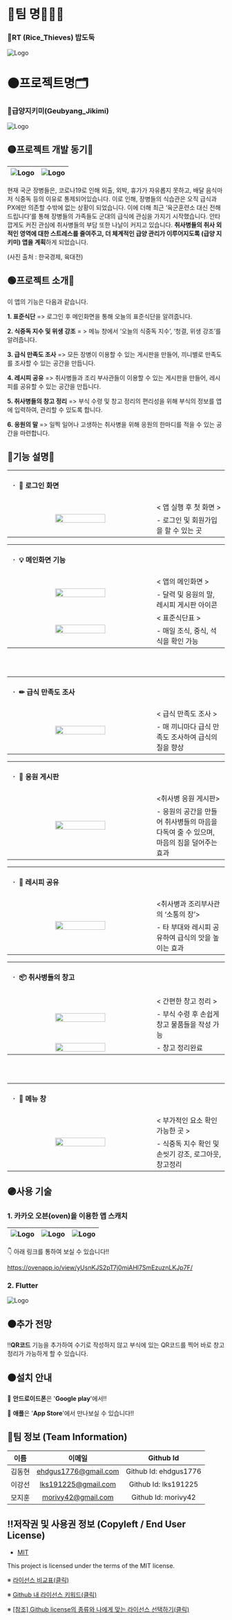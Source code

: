 # 🔴팀 명🤸🏻‍♀️
### 🍚RT (Rice_Thieves) 밥도둑
![Logo](자료/팀로고.PNG)

# 🟠프로젝트명🗂
### 🍱급양지키미(Geubyang_Jikimi)
![Logo](자료/프로젝트로고.PNG)

## 🟡프로젝트 개발 동기🙏
|![Logo](자료/역차별.PNG)|![Logo](자료/오메.PNG)|
|:---:|:---:|

현재 국군 장병들은, 코로나19로 인해 외출, 외박, 휴가가 자유롭지 못하고, 배달 음식마저 식중독 등의 이유로 통제되어있습니다. 이로 인해, 장병들의 식습관은 오직 급식과 PX에만 의존할 수밖에 없는 상황이 되었습니다. 이에 더해 최근 ‘육군훈련소 대신 전해드립니다’를 통해 장병들의 가족들도 군대의 급식에 관심을 가지기 시작했습니다. 안타깝게도 커진 관심에 취사병들의 부담 또한 나날이 커지고 있습니다. **취사병들의 취사 외적인 영역에 대한 스트레스를 줄여주고, 더 체계적인 급양 관리가 이루어지도록 (급양 지키미) 앱을 계획**하게 되었습니다. 

(사진 출처 : 한국경제, 육대전)


## 🟢프로젝트 소개📜
 이 앱의 기능은 다음과 같습니다. 
 
**1. 표준식단** => 로그인 후 메인화면을 통해 오늘의 표준식단을 알려줍니다.

**2. 식중독 지수 및 위생 강조** = > 메뉴 창에서 ‘오늘의 식중독 지수’, ‘청결, 위생 강조’를 알려줍니다. 

**3. 급식 만족도 조사** => 모든 장병이 이용할 수 있는 게시판을 만들어, 끼니별로 만족도를 조사할 수 있는 공간을 만듭니다.

**4. 레시피 공유** => 취사병들과 조리 부사관들이 이용할 수 있는 게시판을 만들어, 레시피를 공유할 수 있는 공간을 만듭니다.

**5. 취사병들의 창고 정리** => 부식 수령 및 창고 정리의 편리성을 위해 부식의 정보를 앱에 입력하여, 관리할 수 있도록 합니다.


**6. 응원의 말** => 일찍 일어나 고생하는 취사병을 위해 응원의 한마디를 적을 수 있는 공간을 마련합니다.


## 🔵기능 설명📖
<table>
        <tbody>
		<tr>
			<td colspan=2>
				<br>
				<b>ㆍ 📱 로그인 화면</b><br>
				<br>
			</td>
		</tr>
		<tr>
            <td rowspan="2"><div align="center"><a href="https://github.com/osamhack2021/APP_Geubyang_Jikimi_RT/blob/537adb0173a1caef4a35584d8ad304476e9d0629/%EC%9E%90%EB%A3%8C/%EB%A9%94%EC%9D%B8%ED%99%94%EB%A9%B4.PNG"><img src="/자료/메인화면.PNG" width="60%" height="60%"></a></div></td>
            <td width="33%">< 앱 실행 후 첫 화면 ></td>
        </tr>
        <tr>
            <td> - 로그인 및 회원가입을 할 수 있는 곳</td>
        </tr>
		  </tbody>
</table>
        
<table>
        <tbody>
		<tr>
			<td colspan=2>
				<br>
				<b>ㆍ 💡 메인화면 기능</b><br>
				<br>
			</td>
		</tr>
		<tr>
            <td rowspan="2"><div align="center"><a href="https://github.com/osamhack2021/APP_Geubyang_Jikimi_RT/blob/537adb0173a1caef4a35584d8ad304476e9d0629/%EC%9E%90%EB%A3%8C/%EB%A9%94%EC%9D%B8%ED%99%94%EB%A9%B4.PNG"><img src="/자료/다음화면.PNG" width="60%" height="60%"></a></div></td>
            <td width="33%">< 앱의 메인화면 ></td>
	</tr>
	<tr>
		<td> - 달력 및 응원의 말, 레시피 게시판 아이콘</td>
        </tr>
	<tr>
           <td rowspan="2"><div align="center"><a href="https://github.com/osamhack2021/APP_Geubyang_Jikimi_RT/blob/5b10a5d33eec83ee0644d1c3e726add3eb5c9964/%EC%9E%90%EB%A3%8C/%ED%91%9C%EC%A4%80%EC%8B%9D%EB%8B%A8.PNG"><img src="/자료/표준식단.PNG" width="60%" height="60%"></a></div></td>
           <td> < 표준식단표 ></td>
         </tr>
        <tr>
            <td> - 매일 조식, 중식, 석식을 확인 가능</td>
        </tr>
		  </tbody>
</table>
<br><br>
		
<table>
        <tbody>
		<tr>
			<td colspan=2>
				<br>
				<b>ㆍ ✏ 급식 만족도 조사</b><br>
				<br>
			</td>
		</tr>
		<tr>
            <td rowspan="2"><div align="center"><a href="https://github.com/osamhack2021/APP_Geubyang_Jikimi_RT/blob/113904670e644f8c8cc93a2a8ab6055b300f223e/%EC%9E%90%EB%A3%8C/%EB%A7%8C%EC%A1%B1%EB%8F%84%EC%A1%B0%EC%82%AC.PNG"><img src="/자료/만족도조사.PNG" width="60%" height="60%"></a></div></td>
            <td width="33%">< 급식 만족도 조사 ></td>
	 </tr>
        <tr>
            <td> - 매 끼니마다 급식 만족도 조사하여 급식의 질을 향상</td>
        </tr>
		  </tbody>
      
</table>
		
<table>
        <tbody>
		<tr>
			<td colspan=2>
				<br>
				<b>ㆍ 👊 응원 게시판</b><br>
				<br>
			</td>
		</tr>
		<tr>
            <td rowspan="2"><div align="center"><a href="https://github.com/osamhack2021/APP_Geubyang_Jikimi_RT/blob/1fc64a57e504f198ea49800ac1e25a72228aaea0/%EC%9E%90%EB%A3%8C/%EC%9D%91%EC%9B%90%EC%9D%98%EB%A7%90.PNG"><img src="/자료/응원의말.PNG" width="60%" height="60%"></a></div></td>
            <td width="33%"><취사병 응원 게시판></td>
        </tr>
        <tr>
            <td> - 응원의 공간을 만들어 취사병들의 마음을 다독여 줄 수 있으며, 마음의 짐을 덜어주는 효과</td>
        </tr>
		  </tbody>
</table>
		
<table>
        <tbody>
		<tr>
			<td colspan=2>
				<br>
				<b>ㆍ 📃 레시피 공유</b><br>
				<br>
			</td>
		</tr>
		<tr>
            <td rowspan="2"><div align="center"><a href="https://github.com/osamhack2021/APP_Geubyang_Jikimi_RT/blob/f0a5e47d0b196b4e6079a609b28fbd59f68ff715/%EC%9E%90%EB%A3%8C/%EB%A0%88%EC%8B%9C%ED%94%BC.PNG"><img src="/자료/레시피.PNG" width="60%" height="60%"></a></div></td>
            <td width="33%"><취사병과 조리부사관의 ‘소통의 장’></td>
        </tr>
        <tr>
            <td> - 타 부대와 레시피 공유하여 급식의 맛을 높이는 효과</td>
        </tr>
		  </tbody>
</table>
		
<table>
        <tbody>
		<tr>
			<td colspan=2>
				<br>
				<b>ㆍ 📦 취사병들의 창고</b><br>
				<br>
			</td>
		</tr>
		<tr>
            <td rowspan="2"><div align="center"><a href="https://github.com/osamhack2021/APP_Geubyang_Jikimi_RT/blob/0f63ddeffab7130d64b7a8d43a458e5c010b4675/%EC%9E%90%EB%A3%8C/%EC%B0%BD%EA%B3%A0%EC%A0%95%EB%A6%AC.PNG"><img src="/자료/창고정리.PNG" width="60%" height="60%"></a></div></td>
            <td width="33%">< 간편한 창고 정리 ></td>
	</tr>
	<tr>
		<td> - 부식 수령 후 손쉽게 창고 물품들을 작성 가능</td>
	</tr>
	<tr>
           <td rowspan="2"><div align="center"><a href="https://github.com/osamhack2021/APP_Geubyang_Jikimi_RT/blob/0f63ddeffab7130d64b7a8d43a458e5c010b4675/%EC%9E%90%EB%A3%8C/%EC%B0%BD%EA%B3%A0.PNG"><img src="/자료/창고.PNG" width="60%" height="60%"></a></div></td>
           <td> - 창고 정리완료</td>
        </tr>
   </tbody>
	
</table>
<br><br>
<table>
        <tbody>
		<tr>
			<td colspan=2>
				<br>
				<b>ㆍ 🔔 메뉴 창</b><br>
				<br>
			</td>
		</tr>
		<tr>
            <td rowspan="2"><div align="center"><a href="https://github.com/osamhack2021/APP_Geubyang_Jikimi_RT/blob/9e98f8c851c691bcd7e2aeb013d9c2b1116be98f/%EC%9E%90%EB%A3%8C/%EC%A7%84%EC%A7%9C%EB%A9%94%EB%89%B4%EC%B0%BD.PNG"><img src="/자료/진짜메뉴창.PNG" width="60%" height="60%"></a></div></td>
            <td width="33%"> < 부가적인 요소 확인 가능한 곳 ></td>
       </tr>
        <tr>
            <td> - 식중독 지수 확인 및 손씻기 강조, 로그아웃, 창고정리</td>
        </tr>
		  </tbody>
</table>
        

## 🟣사용 기술
### 1. 카카오 오븐(oven)을 이용한 앱 스캐치
|![Logo](자료/화면.PNG)|![Logo](자료/앱디자인.PNG)|![Logo](자료/진짜조사.PNG)| 
 |:---:|:---:|:---:|


👇 아래 링크를 통하여 보실 수 있습니다!!
 
 https://ovenapp.io/view/yUsnKJS2pT7j0miAHl7SmEzuznLKJp7F/
### 2. Flutter
 ![Logo](자료/플루터.PNG)

## ⚫추가 전망
 ‼**QR코드** 기능을 추가하여 수기로 작성하지 않고 부식에 있는 QR코드를 찍어 바로 창고정리가 가능하게 할 수 있습니다.
 
## 🟤설치 안내
📱 **안드로이드폰**은 '**Google play**'에서!!

📱 **애플**은 '**App Store**'에서 만나보실 수 있습니다!!


## 🙏팀 정보 (Team Information)
|이름|이메일|Github Id|
|:---:|:---:|:---:|
|김동현|ehdgus1776@gmail.com|Github Id: ehdgus1776|
|이강선|lks191225@gmail.com|Github Id: lks191225|
|모지훈|morivy42@gmail.com|Github Id: morivy42|

## ‼저작권 및 사용권 정보 (Copyleft / End User License)
 * [MIT](https://github.com/osam2020-WEB/Sample-ProjectName-TeamName/blob/master/license.md)

This project is licensed under the terms of the MIT license.

※ [라이선스 비교표(클릭)](https://olis.or.kr/license/compareGuide.do)

※ [Github 내 라이선스 키워드(클릭)](https://docs.github.com/en/github/creating-cloning-and-archiving-repositories/creating-a-repository-on-github/licensing-a-repository)

※ [\[참조\] Github license의 종류와 나에게 맞는 라이선스 선택하기(클릭)](https://flyingsquirrel.medium.com/github-license%EC%9D%98-%EC%A2%85%EB%A5%98%EC%99%80-%EB%82%98%EC%97%90%EA%B2%8C-%EB%A7%9E%EB%8A%94-%EB%9D%BC%EC%9D%B4%EC%84%A0%EC%8A%A4-%EC%84%A0%ED%83%9D%ED%95%98%EA%B8%B0-ae29925e8ff4)
